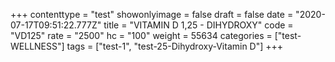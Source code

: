 +++
contenttype = "test"
showonlyimage = false
draft = false
date = "2020-07-17T09:51:22.777Z"
title = "VITAMIN D 1,25 - DIHYDROXY"
code = "VD125"
rate = "2500"
hc = "100"
weight = 55634
categories = ["test-WELLNESS"]
tags = ["test-1", "test-25-Dihydroxy-Vitamin D"]
+++

